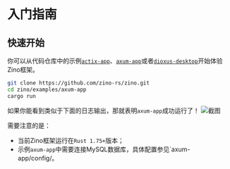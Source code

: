 # 入门指南

## 快速开始

你可以从代码仓库中的示例[`actix-app`]、[`axum-app`]或者[`dioxus-desktop`]开始体验Zino框架。

```bash
git clone https://github.com/zino-rs/zino.git
cd zino/examples/axum-app
cargo run
```

如果你能看到类似于下面的日志输出，那就表明`axum-app`成功运行了！
![截图](https://zino.cc/assets/screenshots/guide-axum-app-log.png)

需要注意的是：
- 当前Zino框架运行在`Rust 1.75+`版本；
- 示例`axum-app`中需要连接MySQL数据库，具体配置参见`axum-app/config/。

[`actix-app`]: https://github.com/zino-rs/zino/tree/main/examples/actix-app
[`axum-app`]: https://github.com/zino-rs/zino/tree/main/examples/axum-app
[`dioxus-desktop`]: https://github.com/zino-rs/zino/tree/main/examples/dioxus-desktop

